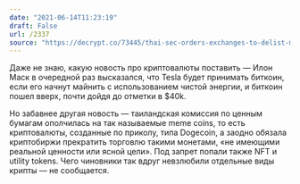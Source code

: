 ```yaml
---
date: "2021-06-14T11:23:19"
draft: False
url: /2337
source: "https://decrypt.co/73445/thai-sec-orders-exchanges-to-delist-meme-coins-nfts-and-social-tokens"
---
```


Даже не знаю, какую новость про криптовалюты поставить — Илон Маск в очередной раз высказался, что Tesla будет принимать биткоин, если его начнут майнить с использованием чистой энергии, и биткоин пошел вверх, почти дойдя до отметки в $40k. 

Но забавнее другая новость — таиландская комиссия по ценным бумагам ополчилась на так называемые meme coins, то есть криптовалюты, созданные по приколу, типа Dogecoin, а заодно обязала криптобиржи прекратить торговлю такими монетами, «не имеющими реальной ценности или ясной цели». Под запрет попали также NFT и utility tokens. Чего чиновники так вдруг невзлюбили отдельные виды крипты — не сообщается.
